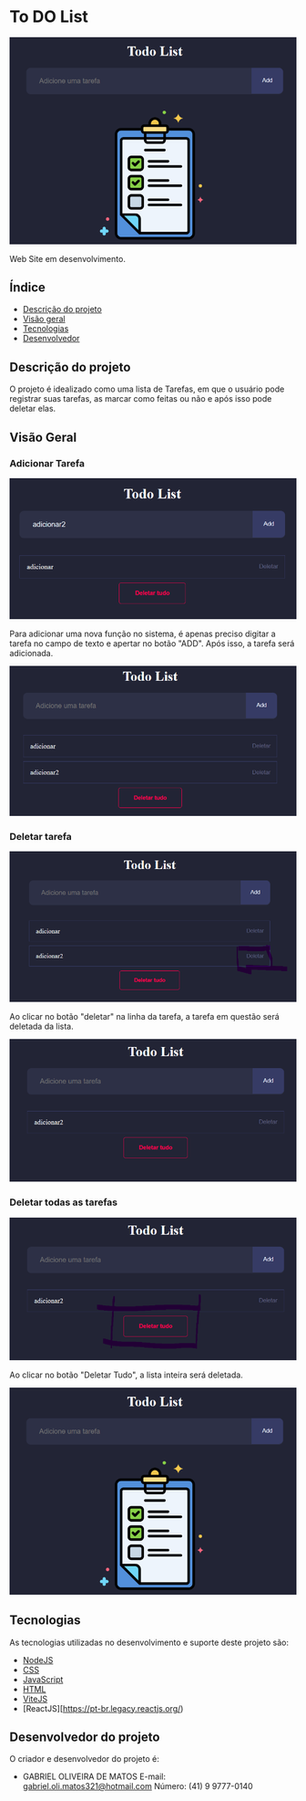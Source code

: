 # To DO List 
![To-Do-List](projeto1/public/to_do_list.png)

Web Site em desenvolvimento.

## Índice

- [Descrição do projeto](#descrição-do-projeto)
- [Visão geral](#Visão-Geral)
- [Tecnologias](#tecnologias)
- [Desenvolvedor](#desenvolvedor-do-projeto)


## Descrição do projeto

O projeto é idealizado como uma lista de Tarefas, em que o usuário pode registrar suas tarefas, as marcar como feitas ou não e após isso pode deletar elas.


## Visão Geral

### Adicionar Tarefa

![Adicionar](projeto1/public/to_do_adicionar.png)

Para adicionar uma nova função no sistema, é apenas preciso digitar a tarefa no campo de texto e apertar no botão "ADD". 
Após isso, a tarefa será adicionada.

![Adicionar](projeto1/public/adicionado.png)

### Deletar tarefa

![Deletar](projeto1/public/todo_adicionar.png)

Ao clicar no botão "deletar" na linha da tarefa, a tarefa em questão será deletada da lista.

![Deletar](projeto1/public/deletado.png)


### Deletar todas as tarefas

![Deletar Todas](projeto1/public/deletar_tudo.png)

Ao clicar no botão "Deletar Tudo", a lista inteira será deletada.

![Lista vazia](projeto1/public/to_do_list.png)

## Tecnologias

As tecnologias utilizadas no desenvolvimento e suporte deste projeto são:

- [NodeJS](https://nodejs.org/en)
- [CSS](https://developer.mozilla.org/pt-BR/docs/Web/CSS)
- [JavaScript](https://developer.mozilla.org/pt-BR/docs/web/javascript/guide/introduction)
- [HTML](https://developer.mozilla.org/pt-BR/docs/Web/HTML)
- [ViteJS](https://vitejs.dev/guide/)
- [ReactJS][https://pt-br.legacy.reactjs.org/)
  
## Desenvolvedor do projeto

O criador e desenvolvedor do projeto é:

- GABRIEL OLIVEIRA DE MATOS
E-mail: gabriel.oli.matos321@hotmail.com
Número: (41) 9 9777-0140
